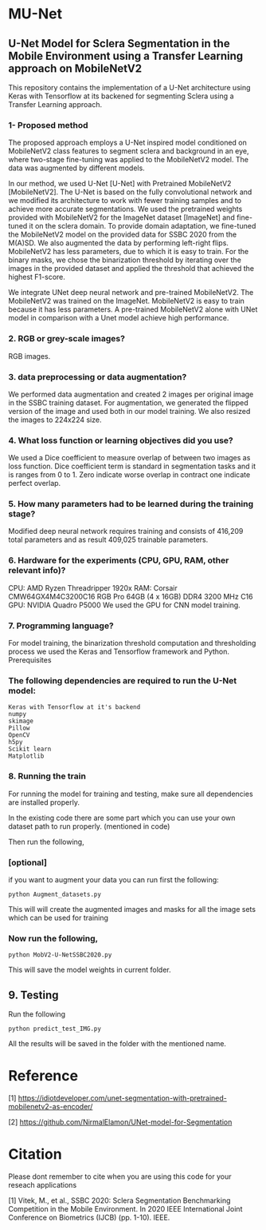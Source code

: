 # MU-Net
## U-Net Model for Sclera Segmentation in the Mobile Environment using a Transfer Learning approach on MobileNetV2


This repository contains the implementation of a U-Net architecture using Keras with Tensorflow at its backened for segmenting Sclera using a Transfer Learning approach. 
 ### 1- Proposed method

The proposed approach employs a U-Net inspired model conditioned on MobileNetV2 class features to segment sclera and background in an eye, where two-stage fine-tuning was applied to the MobileNetV2 model. The data was augmented by different models.

In our method, we used U-Net [U-Net] with Pretrained MobileNetV2 [MobileNetV2]. The U-Net is based on the fully convolutional network and we modified its architecture to work with fewer training samples and to achieve more accurate segmentations. We used the pretrained weights provided with MobileNetV2 for the ImageNet dataset [ImageNet] and fine-tuned it on the sclera domain. To provide domain adaptation, we fine-tuned the MobileNetV2 model on the provided data for SSBC 2020 from the M(A)SD. We also augmented the data by performing left-right flips. MobileNetV2 has less parameters, due to which it is easy to train. For the binary masks, we chose the binarization threshold by iterating over the images in the provided dataset and applied the threshold that achieved the highest F1-score.

We integrate UNet deep neural network and pre-trained MobileNetV2. The MobileNetV2 was trained on the ImageNet. 
MobileNetV2 is easy to train because it has less parameters.
A pre-trained MobileNetV2 alone with UNet model in comparison with a Unet model achieve high performance.

###    2. RGB or grey-scale images?

RGB images.

  ###  3. data preprocessing or data augmentation? 
We performed data augmentation and created 2 images per original image in the SSBC training dataset. For augmentation, we generated the flipped version of the image and used both in our model training. We also resized the images to 224x224 size.

 ###   4. What loss function or learning objectives did you use? 
We used a Dice coefficient to measure overlap of between two images as loss function. Dice coefficient term is standard in segmentation tasks and it is ranges from 0 to 1. Zero indicate worse overlap in contract one indicate perfect overlap.

  ###  5. How many parameters had to be learned during the training stage?
Modified deep neural network requires training and consists of 416,209 total parameters and as result 409,025 trainable parameters.

  ###  6. Hardware for the experiments (CPU, GPU, RAM, other relevant info)? 
    
CPU: AMD Ryzen Threadripper 1920x
RAM: Corsair CMW64GX4M4C3200C16 RGB Pro 64GB (4 x 16GB) DDR4 3200 MHz C16 
GPU: NVIDIA Quadro P5000
We used the GPU for CNN model training.

 ###   7. Programming language? 
    
For model training, the binarization threshold computation and thresholding process we used the Keras and Tensorflow framework and Python.
Prerequisites

### The following dependencies are required to run the U-Net model:

    Keras with Tensorflow at it's backend
    numpy
    skimage
    Pillow
    OpenCV
    h5py
    Scikit learn
    Matplotlib

### 8. Running the train
For running the model for training and testing, make sure all dependencies are installed properly.

In the existing code there are some part which you can use your own dataset path to run properly. (mentioned in code)

Then run the following,
### [optional]
if you want to augment your data you can run first the following:

    python Augment_datasets.py

This will will create the augmented images and masks for all the image sets which can be used for training

### Now run the following,

    python MobV2-U-NetSSBC2020.py

This will save the model weights in current folder.

## 9. Testing
Run the following

    python predict_test_IMG.py

All the results will be saved in the folder with the mentioned name.

# Reference

[1] https://idiotdeveloper.com/unet-segmentation-with-pretrained-mobilenetv2-as-encoder/

[2] https://github.com/NirmalElamon/UNet-model-for-Segmentation

# Citation

Please dont remember to cite when you are using this code for your reseach applications

[1] Vitek, M., et al., SSBC 2020: Sclera Segmentation Benchmarking Competition in the Mobile Environment. In 2020 IEEE International Joint Conference on Biometrics (IJCB) (pp. 1-10). IEEE.
